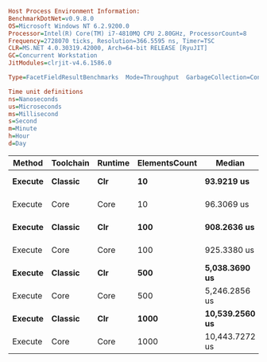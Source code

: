```ini

Host Process Environment Information:
BenchmarkDotNet=v0.9.8.0
OS=Microsoft Windows NT 6.2.9200.0
Processor=Intel(R) Core(TM) i7-4810MQ CPU 2.80GHz, ProcessorCount=8
Frequency=2728070 ticks, Resolution=366.5595 ns, Timer=TSC
CLR=MS.NET 4.0.30319.42000, Arch=64-bit RELEASE [RyuJIT]
GC=Concurrent Workstation
JitModules=clrjit-v4.6.1586.0

Type=FacetFieldResultBenchmarks  Mode=Throughput  GarbageCollection=Concurrent Workstation  

Time unit definitions
ns=Nanoseconds
us=Microseconds
ms=Millisecond
s=Second
m=Minute
h=Hour
d=Day

```
  Method | Toolchain | Runtime | ElementsCount |         Median |      StdDev |           Mean |   StdError |      StdDev |     Op/s |            Min |             Q1 |         Median |             Q3 |            Max |
-------- |---------- |-------- |-------------- |--------------- |------------ |--------------- |----------- |------------ |--------- |--------------- |--------------- |--------------- |--------------- |--------------- |
 **Execute** |   **Classic** |     **Clr** |            **10** |     **93.9219 us** |   **1.0462 us** |     **93.8986 us** |  **0.2339 us** |   **1.0462 us** | **10649.78** |     **91.8399 us** |     **93.1840 us** |     **93.9219 us** |     **94.4462 us** |     **96.4595 us** |
 Execute |      Core |    Core |            10 |     96.3069 us |   1.1270 us |     96.5666 us |  0.2520 us |   1.1270 us | 10355.55 |     94.7621 us |     96.0767 us |     96.3069 us |     96.9928 us |     99.8261 us |
 **Execute** |   **Classic** |     **Clr** |           **100** |    **908.2636 us** |  **10.6545 us** |    **909.8426 us** |  **2.3824 us** |  **10.6545 us** |  **1099.09** |    **895.8142 us** |    **903.7024 us** |    **908.2636 us** |    **913.1871 us** |    **948.0088 us** |
 Execute |      Core |    Core |           100 |    925.3380 us |  12.7705 us |    928.3654 us |  2.8556 us |  12.7705 us |  1077.16 |    909.3711 us |    921.5922 us |    925.3380 us |    932.2367 us |    970.8157 us |
 **Execute** |   **Classic** |     **Clr** |           **500** |  **5,038.3690 us** |  **49.2105 us** |  **5,044.4711 us** | **11.0038 us** |  **49.2105 us** |   **198.24** |  **4,964.9111 us** |  **5,012.3004 us** |  **5,038.3690 us** |  **5,061.1301 us** |  **5,175.9005 us** |
 Execute |      Core |    Core |           500 |  5,246.2856 us | 307.9297 us |  5,293.6620 us | 68.8552 us | 307.9297 us |   188.91 |  4,961.4345 us |  5,028.4318 us |  5,246.2856 us |  5,495.6234 us |  6,022.3780 us |
 **Execute** |   **Classic** |     **Clr** |          **1000** | **10,539.2560 us** | **157.0263 us** | **10,543.7406 us** | **35.1122 us** | **157.0263 us** |    **94.84** | **10,324.6297 us** | **10,449.8269 us** | **10,539.2560 us** | **10,597.4645 us** | **10,939.0178 us** |
 Execute |      Core |    Core |          1000 | 10,443.7272 us | 124.1916 us | 10,441.1280 us | 27.7701 us | 124.1916 us |    95.78 | 10,251.0658 us | 10,347.0127 us | 10,443.7272 us | 10,518.5454 us | 10,747.3873 us |

